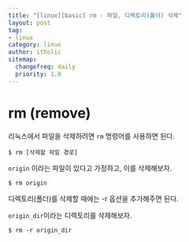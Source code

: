 ```yaml
---
title: "[linux][basic] rm - 파일, 디렉토리(폴더) 삭제"
layout: post
tag:
- linux
category: linux
author: itholic
sitemap:
  changefreq: daily
  priority: 1.0
---
```


# rm (remove)

리눅스에서 파일을 삭제하려면 `rm` 명령어를 사용하면 된다.

```
$ rm [삭제할 파일 경로]
```

`origin` 이라는 파일이 있다고 가정하고, 이를 삭제해보자.

```
$ rm origin
```

디렉토리(폴더)를 삭제할 때에는 -r 옵션을 추가해주면 된다.

`origin_dir`이라는 디렉토리를 삭제해보자.

```
$ rm -r origin_dir
```

